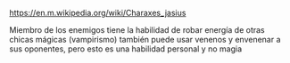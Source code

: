 https://en.m.wikipedia.org/wiki/Charaxes_jasius

Miembro de los enemigos
tiene la habilidad de robar energía de otras chicas mágicas (vampirismo)
también puede usar venenos y envenenar a sus oponentes, pero esto es una habilidad personal y no magia
